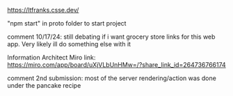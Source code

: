 https://ltfranks.csse.dev/ 

"npm start" in proto folder to start project

comment 10/17/24: still debating if i want grocery store links for this web app. Very likely ill do something else with it

Information Architect Miro link: https://miro.com/app/board/uXjVLbUnHMw=/?share_link_id=264736766174


comment 2nd submission: most of the server rendering/action was done under the pancake recipe
